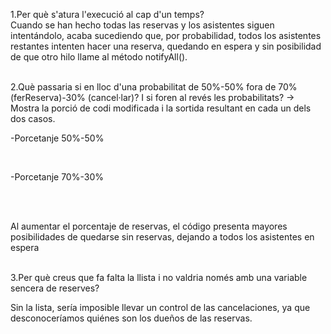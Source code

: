 <p></b>1.Per què s'atura l'execució al cap d'un temps?</br></b>
    Cuando se han hecho todas las reservas y los asistentes siguen intentándolo, acaba sucediendo que, por probabilidad, todos los asistentes restantes intenten hacer una reserva, quedando en espera y sin posibilidad de que otro hilo llame al método notifyAll(). </br></br></p>
<p>2.Què passaria si en lloc d'una probabilitat de 50%-50% fora de 70% (ferReserva)-30% (cancel·lar)? I si foren al revés les probabilitats? → Mostra la porció de codi modificada i la sortida resultant en cada un dels dos casos.</b></br></p>
<p>-Porcetanje 50%-50%</br></p>
<img src="img/image4.png" alt=""></br>
<img src="img/image.png" alt="">
<img src="img/image2.png" alt="">
<img src="img/image3.png" alt="">
<img src="img/image3.png" alt="">
<p>-Porcetanje 70%-30%</p></br>
<img src="img/image5.png" alt=""></br>
<img src="img/image7.png" alt="">
<img src="img/image6.png" alt="">
<img src="img/image8.png" alt=""></br>

<p>Al aumentar el porcentaje de reservas, el código presenta mayores posibilidades de quedarse sin reservas, dejando a todos los asistentes en espera</br></br></p>

<p></b>3.Per què creus que fa falta la llista i no valdria només amb una variable sencera de reserves?</b></br></p>
<p>Sin la lista, sería imposible llevar un control de las cancelaciones, ya que desconoceríamos quiénes son los dueños de las reservas.</p>